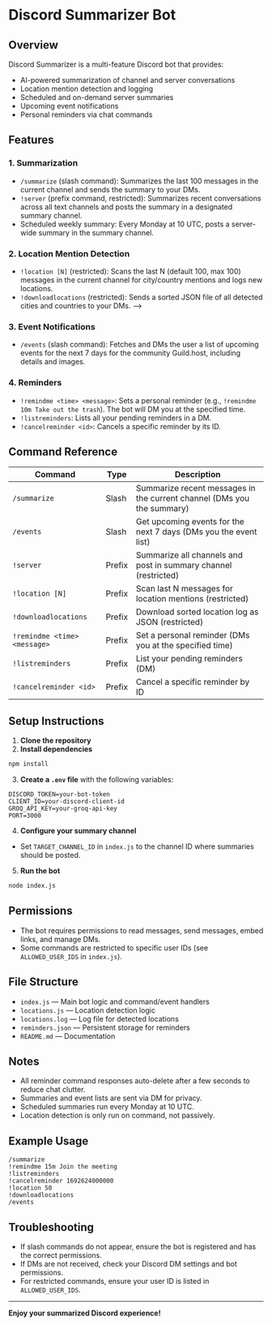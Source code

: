 # Discord Summarizer Bot

## Overview
Discord Summarizer is a multi-feature Discord bot that provides:
- AI-powered summarization of channel and server conversations
- Location mention detection and logging
- Scheduled and on-demand server summaries
- Upcoming event notifications
- Personal reminders via chat commands

## Features

### 1. Summarization
- `/summarize` (slash command): Summarizes the last 100 messages in the current channel and sends the summary to your DMs.
- `!server` (prefix command, restricted): Summarizes recent conversations across all text channels and posts the summary in a designated summary channel.
- Scheduled weekly summary: Every Monday at 10 UTC, posts a server-wide summary in the summary channel.

 ### 2. Location Mention Detection 
- `!location [N]` (restricted): Scans the last N (default 100, max 100) messages in the current channel for city/country mentions and logs new locations.
- `!downloadlocations` (restricted): Sends a sorted JSON file of all detected cities and countries to your DMs. -->

### 3. Event Notifications
- `/events` (slash command): Fetches and DMs the user a list of upcoming events for the next 7 days for the community Guild.host, including details and images.

### 4. Reminders
- `!remindme <time> <message>`: Sets a personal reminder (e.g., `!remindme 10m Take out the trash`). The bot will DM you at the specified time.
- `!listreminders`: Lists all your pending reminders in a DM.
- `!cancelreminder <id>`: Cancels a specific reminder by its ID.

## Command Reference

| Command                      | Type         | Description                                                                 |
|------------------------------|--------------|-----------------------------------------------------------------------------|
| `/summarize`                 | Slash        | Summarize recent messages in the current channel (DMs you the summary)      |
| `/events`                    | Slash        | Get upcoming events for the next 7 days (DMs you the event list)            |
| `!server`                    | Prefix       | Summarize all channels and post in summary channel (restricted)             |
| `!location [N]`              | Prefix       | Scan last N messages for location mentions (restricted)                     |
| `!downloadlocations`         | Prefix       | Download sorted location log as JSON (restricted)                           |
| `!remindme <time> <message>` | Prefix       | Set a personal reminder (DMs you at the specified time)                     |
| `!listreminders`             | Prefix       | List your pending reminders (DM)                                            |
| `!cancelreminder <id>`       | Prefix       | Cancel a specific reminder by ID                                            |

## Setup Instructions

1. **Clone the repository**
2. **Install dependencies**
  ```bash
  npm install
  ```
3. **Create a `.env` file** with the following variables:
  ```env
  DISCORD_TOKEN=your-bot-token
  CLIENT_ID=your-discord-client-id
  GROQ_API_KEY=your-groq-api-key
  PORT=3000
  ```
4. **Configure your summary channel**
  - Set `TARGET_CHANNEL_ID` in `index.js` to the channel ID where summaries should be posted.
5. **Run the bot**
  ```bash
  node index.js
  ```

## Permissions
- The bot requires permissions to read messages, send messages, embed links, and manage DMs.
- Some commands are restricted to specific user IDs (see `ALLOWED_USER_IDS` in `index.js`).

## File Structure
- `index.js` — Main bot logic and command/event handlers
- `locations.js` — Location detection logic
- `locations.log` — Log file for detected locations
- `reminders.json` — Persistent storage for reminders
- `README.md` — Documentation

## Notes
- All reminder command responses auto-delete after a few seconds to reduce chat clutter.
- Summaries and event lists are sent via DM for privacy.
- Scheduled summaries run every Monday at 10 UTC.
- Location detection is only run on command, not passively.

## Example Usage

```
/summarize
!remindme 15m Join the meeting
!listreminders
!cancelreminder 1692624000000
!location 50
!downloadlocations
/events
```

## Troubleshooting
- If slash commands do not appear, ensure the bot is registered and has the correct permissions.
- If DMs are not received, check your Discord DM settings and bot permissions.
- For restricted commands, ensure your user ID is listed in `ALLOWED_USER_IDS`.

---
**Enjoy your summarized Discord experience!**